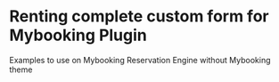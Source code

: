 # Renting complete custom form for Mybooking Plugin

Examples to use on Mybooking Reservation Engine without Mybooking theme